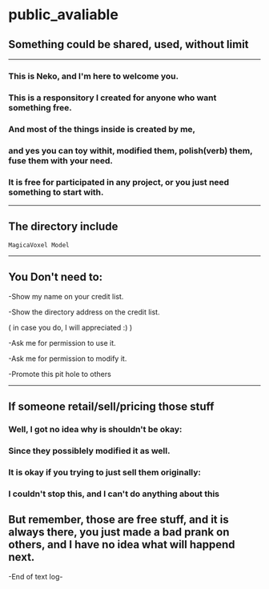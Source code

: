 # public_avaliable
## Something could be shared, used, without limit
---
### This is Neko, and I'm here to welcome you. 
### This is a responsitory I created for anyone who want something free.
### And most of the things inside is created by me, 
### and yes **you can toy withit, modified them, polish(verb) them, fuse them with your need**. 
### It is free for participated in any project, or you just need something to start with.
---
## The directory include
    MagicaVoxel Model
---
## You **Don't** need to:
 -Show my name on your credit list. 
 
 -Show the directory address on the credit list. 
 
( in case you do, I will appreciated :) )

 -Ask me for permission to use it. 
 
 -Ask me for permission to modify it. 
 
 -Promote this pit hole to others


---
## If someone retail/sell/pricing those stuff
### Well, I got no idea why is shouldn't be okay:
###  Since they possiblely modified it as well.
### It is okay if you trying to just sell them originally:
### I couldn't stop this, and I can't do anything about this
## But remember, those are free stuff, and it is always there, you just made a bad prank on others, and I have no idea what will happend next.

-End of text log-
